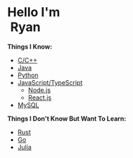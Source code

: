 
<div align="left">
	<h1>Hello I'm<br/>&nbsp;<b>Ryan</b> </h1>
</div>


<b>Things I Know: </b>
* <a href="https://cplusplus.com/">C/C++</a><br/>
* <a href="https://www.java.com/en/">Java</a>
* <a href="https://www.python.org">Python</a>
* <a href="https://www.typescriptlang.org/">JavaScript/TypeScript</a>
	* <a href="https://nodejs.org/">Node.js</a>
    * <a href="https://reactjs.org/">React.js</a>
* <a href="https://www.mysql.com/">MySQL</a>

	
<b>Things I Don't Know But Want To Learn: </b>
* <a href="https://www.rust-lang.org/">Rust</a>
* <a href="https://go.dev/">Go</a>
* <a href="https://julialang.org/">Julia</a><br/>
